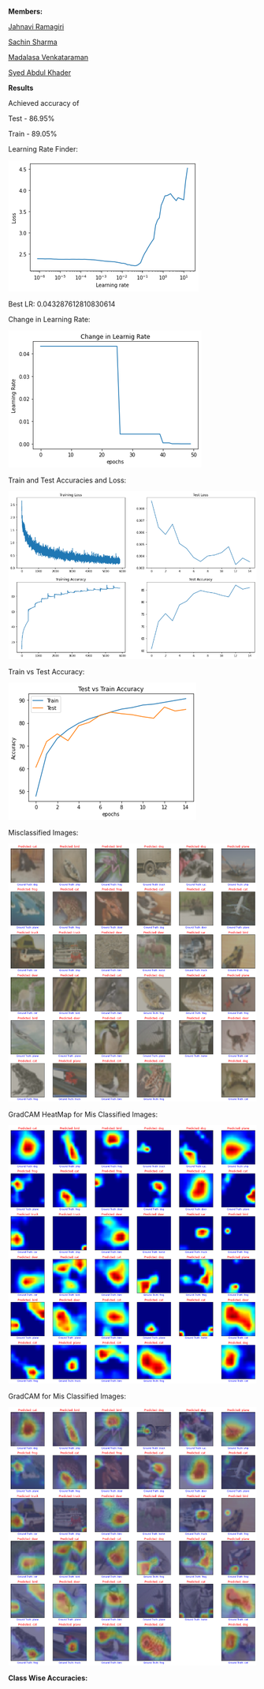 **Members:**

[Jahnavi Ramagiri](https://canvas.instructure.com/courses/1804302/users/25685093)

[Sachin Sharma](https://canvas.instructure.com/courses/1804302/users/23724529)

[Madalasa Venkataraman](https://canvas.instructure.com/courses/1804302/users/25685106)

[Syed Abdul Khader](https://canvas.instructure.com/courses/1804302/users/25685109)

**Results**

Achieved accuracy of

Test - 86.95%

Train - 89.05%


Learning Rate Finder:

![LRFinderPlot](https://github.com/JahnaviRamagiri/EVA-B2/blob/master/S10/Results/findLR.png)

Best LR: 0.043287612810830614

Change in Learning Rate:

![ChangeLR](https://github.com/JahnaviRamagiri/EVA-B2/blob/master/S10/Results/changeLR.png)

Train and Test Accuracies and Loss:

![Test-Train Accuracy and Loss](https://github.com/JahnaviRamagiri/EVA-B2/blob/master/S9/Results/train_test_loss_accuracy.png)

Train vs Test Accuracy:

![Test-vs-Train Accuracy](https://github.com/JahnaviRamagiri/EVA-B2/blob/master/S9/Results/Train_vs_test.png)

Misclassified Images:

![MissClassifiedImages](https://github.com/JahnaviRamagiri/EVA-B2/blob/master/S9/Results/missclass.png)


GradCAM HeatMap for Mis Classified Images: 

![Mis_HeatMap](https://github.com/JahnaviRamagiri/EVA-B2/blob/master/S9/Results/Heatmap.png)

GradCAM for Mis Classified Images: 

![Mis_GradCAM](https://github.com/JahnaviRamagiri/EVA-B2/blob/master/S9/Results/gradcam.png)


**Class Wise Accuracies:**



